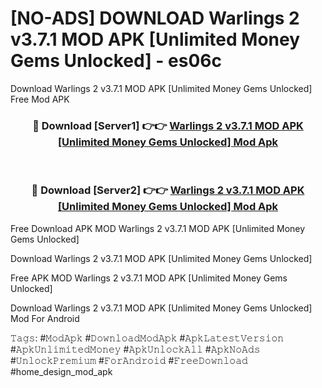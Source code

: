 # [NO-ADS] DOWNLOAD Warlings 2 v3.7.1 MOD APK [Unlimited Money Gems Unlocked] - es06c
Download Warlings 2 v3.7.1 MOD APK [Unlimited Money Gems Unlocked] Free Mod APK

<div align="center">
<h3>🔴 Download [Server1] 👉👉 <a href="https://apk-comot.site?title=Warlings_2_v3.7.1_MOD_APK_[Unlimited_Money_Gems_Unlocked]">Warlings 2 v3.7.1 MOD APK [Unlimited Money Gems Unlocked] Mod Apk</a></h3><br>

<h3>🔴 Download [Server2] 👉👉 <a href="https://apk-comot.site?title=Warlings_2_v3.7.1_MOD_APK_[Unlimited_Money_Gems_Unlocked]">Warlings 2 v3.7.1 MOD APK [Unlimited Money Gems Unlocked] Mod Apk</a></h3>
</div>


Free Download APK MOD Warlings 2 v3.7.1 MOD APK [Unlimited Money Gems Unlocked]

Download Warlings 2 v3.7.1 MOD APK [Unlimited Money Gems Unlocked] 

Free APK MOD Warlings 2 v3.7.1 MOD APK [Unlimited Money Gems Unlocked] 

Download Warlings 2 v3.7.1 MOD APK [Unlimited Money Gems Unlocked] Mod For Android

𝚃𝚊𝚐𝚜: #𝙼𝚘𝚍𝙰𝚙𝚔 #𝙳𝚘𝚠𝚗𝚕𝚘𝚊𝚍𝙼𝚘𝚍𝙰𝚙𝚔 #𝙰𝚙𝚔𝙻𝚊𝚝𝚎𝚜𝚝𝚅𝚎𝚛𝚜𝚒𝚘𝚗 #𝙰𝚙𝚔𝚄𝚗𝚕𝚒𝚖𝚒𝚝𝚎𝚍𝙼𝚘𝚗𝚎𝚢 #𝙰𝚙𝚔𝚄𝚗𝚕𝚘𝚌𝚔𝙰𝚕𝚕 #𝙰𝚙𝚔𝙽𝚘𝙰𝚍𝚜 #𝚄𝚗𝚕𝚘𝚌𝚔𝙿𝚛𝚎𝚖𝚒𝚞𝚖 #𝙵𝚘𝚛𝙰𝚗𝚍𝚛𝚘𝚒𝚍 #𝙵𝚛𝚎𝚎𝙳𝚘𝚠𝚗𝚕𝚘𝚊𝚍 #home_design_mod_apk